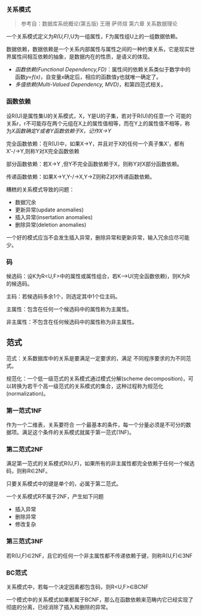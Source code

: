 ### 关系模式

> 参考自：数据库系统概论(第五版) 王珊 萨师煊 第六章 关系数据理论

一个关系模式定义为*R(U,F)*,U为一组属性，F为属性组U上的一组数据依赖。

数据依赖，数据依赖是一个关系内部属性与属性之间的一种约束关系，它是现实世界属性间相互依赖的抽象，是数据内在的性质，是语义的体现。

* *函数依赖(Functional Dependency,FD)*：属性间的依赖关系类似于数学中的函数*y=f(x)*，自变量x确定后，相应的函数值y也就唯一确定了。
* *多值依赖(Multi-Valued Dependency, MVD)*，和第四范式相关。

### 函数依赖

设R(U)是属性集U的关系模式，X，Y是U的子集，若对于R(U)的任意一个 可能的关系r，r不可能存在两个元组在X上的属性值相等，而在Y上的属性值不相等，称为*X函数确定Y或者Y函数依赖于X，记作X->Y*

完全函数依赖：在R(U)中，如果X->Y，并且对于X的任何一个真子集X‘，都有X’-/->Y,则称Y对X完全函数依赖

部分函数依赖：若X->Y ,但Y不完全函数依赖于X，则称Y对X部分函数依赖。

传递函数依赖：如果X->Y,Y-/->X,Y->Z则称Z对X传递函数依赖。

糟糕的关系模式导致的问题：

* 数据冗余
* 更新异常(update anomalies)
* 插入异常(insertation anomalies)
* 删除异常(deletion anomalies)

一个好的模式应当不会发生插入异常，删除异常和更新异常，输入冗余应尽可能少。

### 码

候选码：设K为R<U,F>中的属性或属性组合，若K-->U(完全函数依赖)，则K为R的候选码。

主码：若候选码多余1个，则选定其中1个位主码。

主属性：包含在任何一个候选码中的属性称为主属性。

非主属性：不包含在任何候选码中的属性称为非主属性。

## 范式

范式：关系数据库中的关系是要满足一定要求的，满足 不同程序要求的为不同范式。

规范化：一个低一级范式的关系模式通过模式分解(scheme decomposition)，可以转换为若干个高一级范式的关系模式的集合，这种过程称为规范化(normalization)。

### 第一范式1NF

作为一个二维表，关系要符合 一个最基本的条件，每一个分量必须是不可分的数据项。满足这个条件的关系模式就属于第一范式(1NF)。

### 第二范式2NF 

满足第一范式的关系模式R(U,F)，如果所有的非主属性都完全依赖于任何一个候选码，则称R∈2NF。

只要关系模式中的键是单个的，必属于第二范式。

一个关系模式R不属于2NF，产生如下问题

* 插入异常
* 删除异常
* 修改复杂

### 第三范式3NF

若R(U,F)∈2NF，且它的任何一个非主属性都不传递依赖于键，则称R(U,F)∈3NF

### BC范式

关系模式中，若每一个决定因素都包含码，则R<U,F>∈BCNF

一个模式中的关系模式如果都属于BCNF，那么在函数依赖来范畴内它已经实现了彻底的分离，已经消除了插入和删除的异常。


